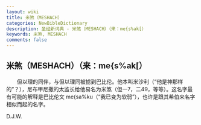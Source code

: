 ```yaml
---
layout: wiki
title: 米煞（MESHACH）
categories: NewBibleDictionary
description: 圣经新词典 - 米煞（MESHACH）（来：me{s%ak[）
keywords: 米煞, MESHACH
comments: false
---
```


## 米煞（MESHACH）（来：me{s%ak[）

　　但以理的同伴，与但以理同被掳到巴比伦。他本叫米沙利（“他是神那样的”？），尼布甲尼撒的太监长给他易名为米煞（但一7，二49，等等）。这名字最有可能的解释是巴比伦文 me{sa%ku（“我已变为软弱”），也许是跟其希伯来名字相似而起的名字。

D.J.W.








